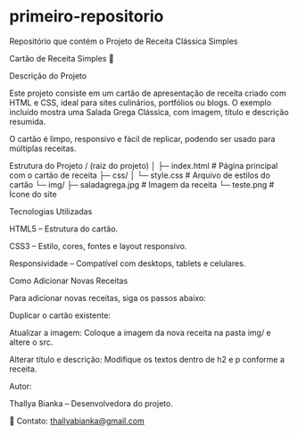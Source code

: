 # primeiro-repositorio
Repositório que contém o Projeto de Receita Clássica Simples

Cartão de Receita Simples 🍴

Descrição do Projeto

Este projeto consiste em um cartão de apresentação de receita criado com HTML e CSS, ideal para sites culinários, portfólios ou blogs.
O exemplo incluído mostra uma Salada Grega Clássica, com imagem, título e descrição resumida.

O cartão é limpo, responsivo e fácil de replicar, podendo ser usado para múltiplas receitas.

Estrutura do Projeto
/ (raiz do projeto)
│
├─ index.html          # Página principal com o cartão de receita
├─ css/
│   └─ style.css       # Arquivo de estilos do cartão
└─ img/
    ├─ saladagrega.jpg # Imagem da receita
    └─ teste.png       # Ícone do site

Tecnologias Utilizadas

HTML5 – Estrutura do cartão.

CSS3 – Estilo, cores, fontes e layout responsivo.

Responsividade – Compatível com desktops, tablets e celulares.

Como Adicionar Novas Receitas

Para adicionar novas receitas, siga os passos abaixo:

Duplicar o cartão existente:

<!-- <div class="recipe-card">
  <img src="img/novaReceita.jpg" alt="Descrição da nova receita" class="recipe-image">
  <div class="recipe-content">
    <h2 class="recipe-title">Nome da Receita</h2>
    <p class="recipe-description">Descrição breve da receita, indicando sabor e principais ingredientes.</p>
  </div>
</div>-->


Atualizar a imagem:
Coloque a imagem da nova receita na pasta img/ e altere o src.

Alterar título e descrição:
Modifique os textos dentro de h2 e p conforme a receita.

Autor:

Thallya Bianka – Desenvolvedora do projeto.

📧 Contato: thallyabianka@gmail.com
